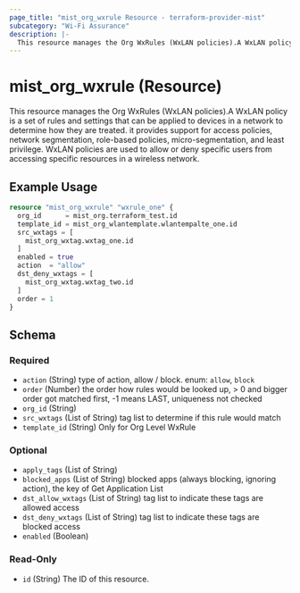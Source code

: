 ```yaml
---
page_title: "mist_org_wxrule Resource - terraform-provider-mist"
subcategory: "Wi-Fi Assurance"
description: |-
  This resource manages the Org WxRules (WxLAN policies).A WxLAN policy is a set of rules and settings that can be applied to devices in a network to determine how they are treated. it provides support for access policies, network segmentation, role-based policies, micro-segmentation, and least privilege. WxLAN policies are used to allow or deny specific users from accessing specific resources in a wireless network.
---
```


# mist_org_wxrule (Resource)

This resource manages the Org WxRules (WxLAN policies).A WxLAN policy is a set of rules and settings that can be applied to devices in a network to determine how they are treated. it provides support for access policies, network segmentation, role-based policies, micro-segmentation, and least privilege. WxLAN policies are used to allow or deny specific users from accessing specific resources in a wireless network.


## Example Usage

```terraform
resource "mist_org_wxrule" "wxrule_one" {
  org_id      = mist_org.terraform_test.id
  template_id = mist_org_wlantemplate.wlantempalte_one.id
  src_wxtags = [
    mist_org_wxtag.wxtag_one.id
  ]
  enabled = true
  action  = "allow"
  dst_deny_wxtags = [
    mist_org_wxtag.wxtag_two.id
  ]
  order = 1
}
```

<!-- schema generated by tfplugindocs -->
## Schema

### Required

- `action` (String) type of action, allow / block. enum: `allow`, `block`
- `order` (Number) the order how rules would be looked up, > 0 and bigger order got matched first, -1 means LAST, uniqueness not checked
- `org_id` (String)
- `src_wxtags` (List of String) tag list to determine if this rule would match
- `template_id` (String) Only for Org Level WxRule

### Optional

- `apply_tags` (List of String)
- `blocked_apps` (List of String) blocked apps (always blocking, ignoring action), the key of Get Application List
- `dst_allow_wxtags` (List of String) tag list to indicate these tags are allowed access
- `dst_deny_wxtags` (List of String) tag list to indicate these tags are blocked access
- `enabled` (Boolean)

### Read-Only

- `id` (String) The ID of this resource.


